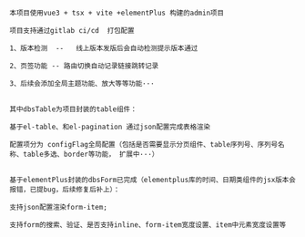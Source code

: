 <!--
 * @Author: luyao
 * @Date: 2021-08-03 15:22:07
 * @LastEditTime: 2021-10-14 21:22:29
 * @Description: 
 * @LastEditors: luyao
 * @FilePath: /vue3-tsx-vite-admin/README.md
-->


```
本项目使用vue3 + tsx + vite +elementPlus 构建的admin项目

项目支持通过gitlab ci/cd  打包配置

1、版本检测  --   线上版本发版后会自动检测提示版本通过

2、页签功能 -- 路由切换自动记录链接跳转记录

3、后续会添加全局主题功能、放大等等功能···


其中dbsTable为项目封装的table组件：

基于el-table、和el-pagination 通过json配置完成表格渲染

配置项分为 configFlag全局配置（包括是否需要显示分页组件、table序列号、序列号名称、table多选、border等功能， 扩展中···）


基于elementPlus封装的dbsForm已完成（elementplus库的时间、日期类组件的jsx版本会报错，已提bug，后续修复后补上）：

支持json配置渲染form-item;

支持form的搜索、验证、是否支持inline、form-item宽度设置、item中元素宽度设置等


```
